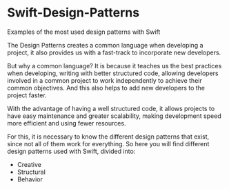 # Swift-Design-Patterns
Examples of the most used design patterns with Swift

The Design Patterns creates a common language when developing a project, it also provides us with a fast-track to incorporate new developers.

But why a common language? It is because it teaches us the best practices when developing, writing with better structured code, allowing developers involved in a common project to work independently to achieve their common objectives. And this also helps to add new developers to the project faster.

With the advantage of having a well structured code, it allows projects to have easy maintenance and greater scalability, making development speed more efficient and using fewer resources.

For this, it is necessary to know the different design patterns that exist, since not all of them work for everything. So here you will find different design patterns used with Swift, divided into:

* Creative
* Structural
* Behavior
